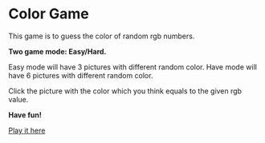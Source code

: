 # Color Game

This game is to guess the color of random rgb numbers. 

**Two game mode: Easy/Hard.**

Easy mode will have 3 pictures with different random color. Have mode will have 6 pictures with different random color.

Click the picture with the color which you think equals to the given rgb value.

**Have fun!**

[Play it here](http://web.cse.ohio-state.edu/~li.8706/WebGames/ColorGame/)